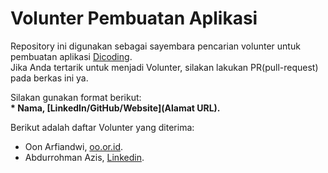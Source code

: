 # Volunter Pembuatan Aplikasi
Repository ini digunakan sebagai sayembara pencarian volunter untuk pembuatan aplikasi
[Dicoding](www.dicoding.com).<br>
Jika Anda tertarik untuk menjadi Volunter, silakan lakukan PR(pull-request) pada berkas ini ya.<br>

Silakan gunakan format berikut:<br>
**\* Nama, [LinkedIn/GitHub/Website](Alamat URL).**  

Berikut adalah daftar Volunter yang diterima:
* Oon Arfiandwi, [oo.or.id](https://oo.or.id).
* Abdurrohman Azis, [Linkedin](https://www.linkedin.com/in/abdurrohman-azis/).
